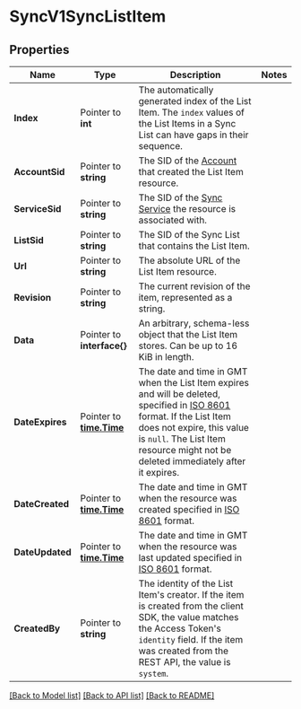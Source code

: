 # SyncV1SyncListItem

## Properties

Name | Type | Description | Notes
------------ | ------------- | ------------- | -------------
**Index** | Pointer to **int** | The automatically generated index of the List Item. The `index` values of the List Items in a Sync List can have gaps in their sequence. |
**AccountSid** | Pointer to **string** | The SID of the [Account](https://www.twilio.com/docs/iam/api/account) that created the List Item resource. |
**ServiceSid** | Pointer to **string** | The SID of the [Sync Service](https://www.twilio.com/docs/sync/api/service) the resource is associated with. |
**ListSid** | Pointer to **string** | The SID of the Sync List that contains the List Item. |
**Url** | Pointer to **string** | The absolute URL of the List Item resource. |
**Revision** | Pointer to **string** | The current revision of the item, represented as a string. |
**Data** | Pointer to **interface{}** | An arbitrary, schema-less object that the List Item stores. Can be up to 16 KiB in length. |
**DateExpires** | Pointer to [**time.Time**](time.Time.md) | The date and time in GMT when the List Item expires and will be deleted, specified in [ISO 8601](https://en.wikipedia.org/wiki/ISO_8601) format. If the List Item does not expire, this value is `null`. The List Item resource might not be deleted immediately after it expires. |
**DateCreated** | Pointer to [**time.Time**](time.Time.md) | The date and time in GMT when the resource was created specified in [ISO 8601](https://en.wikipedia.org/wiki/ISO_8601) format. |
**DateUpdated** | Pointer to [**time.Time**](time.Time.md) | The date and time in GMT when the resource was last updated specified in [ISO 8601](https://en.wikipedia.org/wiki/ISO_8601) format. |
**CreatedBy** | Pointer to **string** | The identity of the List Item's creator. If the item is created from the client SDK, the value matches the Access Token's `identity` field. If the item was created from the REST API, the value is `system`. |

[[Back to Model list]](../README.md#documentation-for-models) [[Back to API list]](../README.md#documentation-for-api-endpoints) [[Back to README]](../README.md)


